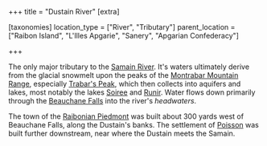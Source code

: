 +++
title = "Dustain River"
[extra]

[taxonomies]
location_type = ["River", "Tributary"]
parent_location = ["Raibon Island", "L'Illes Apgarie", "Sanery", "Apgarian Confederacy"]

+++

The only major tributary to the [Samain River](@/locations/samain-river.md). It's waters ultimately derive from the glacial snowmelt upon the peaks of the [Montrabar Mountain Range](@/locations/montrabar.md), especially [Trabar's Peak](@/locations/trabars-peak.md), which then collects into aquifers and lakes, most notably the lakes [Soiree](@/locations/lake-soiree.md) and [Runir](@/locations/lake-runir.md). Water flows down primarily through the [Beauchane Falls](@/locations/beauchane-falls.md) into the river's *headwaters*. 

The town of the [Raibonian Piedmont](@/locations/piedmont-raibon.md) was built about 300 yards west of Beauchane Falls, along the Dustain's banks. The settlement of [Poisson](@/locations/poisson.md) was built further downstream, near where the Dustain meets the Samain.

